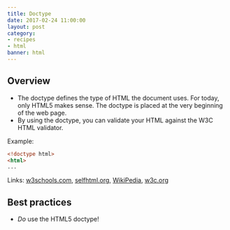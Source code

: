 ```yaml
---
title: Doctype
date: 2017-02-24 11:00:00
layout: post
category:
- recipes
- html
banner: html
---
```




## Overview

* The doctype defines the type of HTML the document uses. For today, only HTML5
  makes sense. The doctype is placed at the very beginning of the web page. 
* By using the doctype, you can validate your HTML against the W3C HTML validator.

Example:
``` html
<!doctype html>
<html>
...
```

Links:
[w3schools.com](http://www.w3schools.com/tags/tag_doctype.asp),
[selfhtml.org](https://wiki.selfhtml.org/wiki/HTML/Tutorials/HTML5-Grundger%C3%BCst),
[WikiPedia](https://en.wikipedia.org/wiki/Document_type_definition),
[w3c.org](https://dev.w3.org/html5/html-author/)

## Best practices

* _Do_ use the HTML5 doctype!

